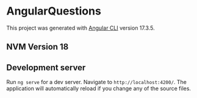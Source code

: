 # AngularQuestions

This project was generated with [Angular CLI](https://github.com/angular/angular-cli) version 17.3.5.

## NVM Version 18

## Development server

Run `ng serve` for a dev server. Navigate to `http://localhost:4200/`. The application will automatically reload if you change any of the source files.
